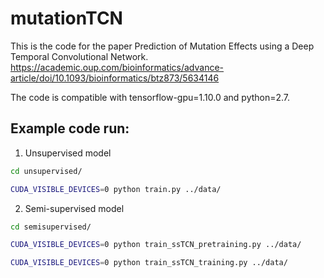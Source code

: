 # mutationTCN
This is the code for the paper Prediction of Mutation Effects using a Deep Temporal Convolutional Network.
https://academic.oup.com/bioinformatics/advance-article/doi/10.1093/bioinformatics/btz873/5634146

The code is compatible with tensorflow-gpu=1.10.0 and python=2.7.

## Example code run:
1) Unsupervised model
``` bash
cd unsupervised/

CUDA_VISIBLE_DEVICES=0 python train.py ../data/
```
2) Semi-supervised model
``` bash
cd semisupervised/

CUDA_VISIBLE_DEVICES=0 python train_ssTCN_pretraining.py ../data/

CUDA_VISIBLE_DEVICES=0 python train_ssTCN_training.py ../data/
```
